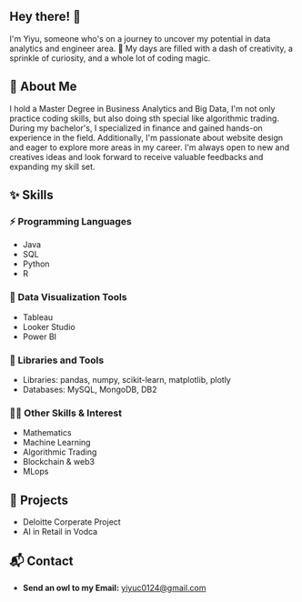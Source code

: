 

<!--
**yiyukk/yiyukk** is a ✨ _special_ ✨ repository because its `README.md` (this file) appears on your GitHub profile.

Here are some ideas to get you started:

- 🔭 I’m currently working on ...
- 🌱 I’m currently learning ...
- 👯 I’m looking to collaborate on ...
- 🤔 I’m looking for help with ...
- 💬 Ask me about ...
- 📫 How to reach me: ...
- 😄 Pronouns: ...
- ⚡ Fun fact: ...
-- 
H1 means head
p/a-->

## Hey there! 👋

I'm Yiyu, someone who's on a journey to uncover my potential in data analytics and engineer area. 🚀 
My days are filled with a dash of creativity, a sprinkle of curiosity, and a whole lot of coding magic.

## 🌈 About Me

I hold a Master Degree in Business Analytics and Big Data, I'm not only practice coding skills, but also doing sth special like algorithmic trading. 
During my bachelor's, I  specialized in finance and gained hands-on experience in the field. 
Additionally, I'm passionate about website design and eager to explore more areas in my career. I'm always open to new and creatives ideas and look forward to receive valuable feedbacks and expanding my skill set.

## ✨ Skills

### ⚡ Programming Languages
  - Java
  - SQL
  - Python
  - R
### 🔭 Data Visualization Tools
  - Tableau
  - Looker Studio
  - Power BI
### 🌱 Libraries and Tools
  - Libraries: pandas, numpy, scikit-learn, matplotlib, plotly
  - Databases: MySQL, MongoDB, DB2
### 🧙‍♂️ Other Skills & Interest
  - Mathematics
  - Machine Learning
  - Algorithmic Trading
  - Blockchain & web3
  - MLops
    
## 🚀 Projects
  - Deloitte Corperate Project
  - AI in Retail in Vodca



## 📬 Contact

- **Send an owl to my Email:** yiyuc0124@gmail.com
